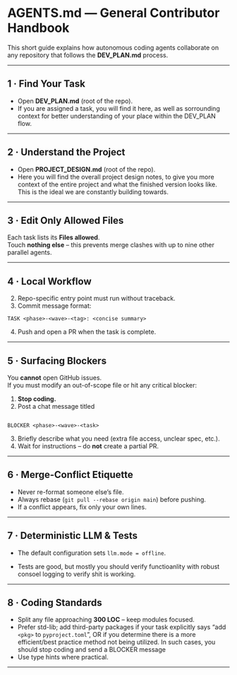 # AGENTS.md — General Contributor Handbook

This short guide explains how autonomous coding agents collaborate on any
repository that follows the **DEV_PLAN.md** process.

---

## 1 · Find Your Task

* Open **DEV_PLAN.md** (root of the repo).  
* If you are assigned a task, you will find it here, as well as sorrounding context for better understanding of your place within the DEV_PLAN flow.

---

## 2 · Understand the Project

* Open **PROJECT_DESIGN.md** (root of the repo).  
* Here you will find the overall project design notes, to give you more context of the entire project and what the finished version looks like.  This is the ideal we are constantly building towards.

---

## 3 · Edit Only Allowed Files

Each task lists its **Files allowed**.  
Touch **nothing else** – this prevents merge clashes with up to nine other
parallel agents.

---

## 4 · Local Workflow

2. Repo-specific entry point must run without traceback.  
3. Commit message format:

`TASK <phase>-<wave>-<tag>: <concise summary>`

4. Push and open a PR when the task is complete.

---

## 5 · Surfacing Blockers

You **cannot** open GitHub issues.  
If you must modify an out-of-scope file or hit any critical blocker:

1. **Stop coding.**  
2. Post a chat message titled  

```

BLOCKER <phase>-<wave>-<task>

```

3. Briefly describe what you need (extra file access, unclear spec, etc.).  
4. Wait for instructions – do **not** create a partial PR.

---

## 6 · Merge-Conflict Etiquette

* Never re-format someone else’s file.  
* Always rebase (`git pull --rebase origin main`) before pushing.  
* If a conflict appears, fix only your own lines.

---

## 7 · Deterministic LLM & Tests

* The default configuration sets `llm.mode = offline`.  

* Tests are good, but mostly you should verify functioanlity with robust consoel logging to verify shit is working.

---

## 8 · Coding Standards

* Split any file approaching **300 LOC** – keep modules focused.  
* Prefer std-lib; add third-party packages if your task explicitly
says “add `<pkg>` to `pyproject.toml`”, OR if you determine there is a more efficient/best practice method not being utilized.  In such cases, you should stop coding and send a BLOCKER message
* Use type hints where practical.

---